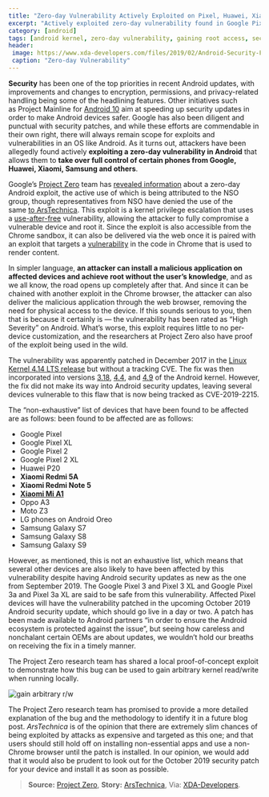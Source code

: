 ```yaml
---
title: "Zero-day Vulnerability Actively Exploited on Pixel, Huawei, Xiaomi, Samsung and others"
excerpt: "Actively exploited zero-day vulnerability found in Google Pixel, Huawei, Xiaomi, Samsung, and other devices wich used to gain arbitrary read/write to take over full control."
category: [android]
tags: [android kernel, zero-day vulnerability, gaining root access, security updates]
header:
 image: https://www.xda-developers.com/files/2019/02/Android-Security-Feature-Image-Blue.png
 caption: "Zero-day Vulnerability"
---
```

**Security** has been one of the top priorities in recent Android updates, with improvements and changes to encryption, permissions, and privacy-related handling being some of the headlining features. Other initiatives such as Project Mainline for [Android 10](https://catetan.istimiwir.host/android/android-10-custom-roms-for-redmi-2-htc-10-htc-one-m8-xperia-z3-moto-g/) aim at speeding up security updates in order to make Android devices safer. Google has also been diligent and punctual with security patches, and while these efforts are commendable in their own right, there will always remain scope for exploits and vulnerabilities in an OS like Android. As it turns out, attackers have been allegedly found actively **exploiting a zero-day vulnerability in Android** that allows them to **take over full control of certain phones from Google, Huawei, Xiaomi, Samsung and others**.

Google’s [Project Zero](https://googleprojectzero.blogspot.com/) team has [revealed information](https://bugs.chromium.org/p/project-zero/issues/detail?id=1942#c7) about a zero-day Android exploit, the active use of which is being attributed to the NSO group, though representatives from NSO have denied the use of the same [to ArsTechnica](https://arstechnica.com/information-technology/2019/10/attackers-exploit-0day-vulnerability-that-gives-full-control-of-android-phones/). This exploit is a kernel privilege escalation that uses a [use-after-free](https://www.webopedia.com/TERM/U/use-after-free.html) vulnerability, allowing the attacker to fully compromise a vulnerable device and root it. Since the exploit is also accessible from the Chrome sandbox, it can also be delivered via the web once it is paired with an exploit that targets a [vulnerability]() in the code in Chrome that is used to render content.

In simpler language, **an attacker can install a malicious application on affected devices and achieve root without the user’s knowledge**, and as we all know, the road opens up completely after that. And since it can be chained with another exploit in the Chrome browser, the attacker can also deliver the malicious application through the web browser, removing the need for physical access to the device. If this sounds serious to you, then that is because it certainly is — the vulnerability has been rated as “High Severity” on Android. What’s worse, this exploit requires little to no per-device customization, and the researchers at Project Zero also have proof of the exploit being used in the wild.

The vulnerability was apparently patched in December 2017 in the [Linux Kernel 4.14 LTS release](https://git.kernel.org/pub/scm/linux/kernel/git/stable/linux.git/commit/drivers/android/binder.c?h=linux-4.14.y&id=7a3cee43e935b9d526ad07f20bf005ba7e74d05b) but without a tracking CVE. The fix was then incorporated into versions [3.18](https://android-review.googlesource.com/c/kernel/common/+/609966), [4.4](https://android-review.googlesource.com/c/kernel/common/+/573742/), and [4.9](https://android-review.googlesource.com/c/kernel/common/+/609868/) of the Android kernel. However, the fix did not make its way into Android security updates, leaving several devices vulnerable to this flaw that is now being tracked as CVE-2019-2215.

The “non-exhaustive” list of devices that have been found to be affected are as follows:
been found to be affected are as follows:

- Google Pixel
- Google Pixel XL
- Google Pixel 2
- Google Pixel 2 XL
- Huawei P20
- **Xiaomi Redmi 5A**
- **Xiaomi Redmi Note 5**
- **[Xiaomi Mi A1](/epic-rom-miui-11-xiaomi-mi-a1)**
- Oppo A3
- Moto Z3
- LG phones on Android Oreo
- Samsung Galaxy S7
- Samsung Galaxy S8
- Samsung Galaxy S9

However, as mentioned, this is not an exhaustive list, which means that several other devices are also likely to have been affected by this vulnerability despite having Android security updates as new as the one from September 2019. The Google Pixel 3 and Pixel 3 XL and Google Pixel 3a and Pixel 3a XL are said to be safe from this vulnerability. Affected Pixel devices will have the vulnerability patched in the upcoming October 2019 Android security update, which should go live in a day or two. A patch has been made available to Android partners “in order to ensure the Android ecosystem is protected against the issue”, but seeing how careless and nonchalant certain OEMs are about updates, we wouldn’t hold our breaths on receiving the fix in a timely manner.

The Project Zero research team has shared a local proof-of-concept exploit to demonstrate how this bug can be used to gain arbitrary kernel read/write when running locally.

![gain arbitrary r/w](https://www.xda-developers.com/files/2019/10/success.jpg)

The Project Zero research team has promised to provide a more detailed explanation of the bug and the methodology to identify it in a future blog post. _ArsTechnica_ is of the opinion that there are extremely slim chances of being exploited by attacks as expensive and targeted as this one; and that users should still hold off on installing non-essential apps and use a non-Chrome browser until the patch is installed. In our opinion, we would add that it would also be prudent to look out for the October 2019 security patch for your device and install it as soon as possible.

> **Source:** [Project Zero](https://bugs.chromium.org/p/project-zero/issues/detail?id=1942#c7), **Story:** [ArsTechnica](https://arstechnica.com/information-technology/2019/10/attackers-exploit-0day-vulnerability-that-gives-full-control-of-android-phones/), Via: [XDA-Developers](https://www.xda-developers.com/zero-day-security-vulnerability-active-exploit-google-pixel-huawei-xiaomi-samsung-others/).

